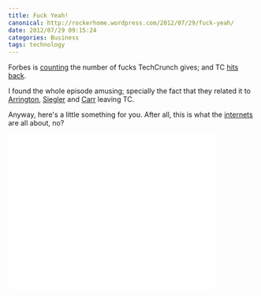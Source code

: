 ```yaml
---
title: Fuck Yeah!
canonical: http://rockerhome.wordpress.com/2012/07/29/fuck-yeah/
date: 2012/07/29 09:15:24
categories: Business
tags: technology
---
```

Forbes is [counting](http://www.forbes.com/sites/briancaulfield/2012/07/27/aol-unit-techcrunch-q2-adjusted-f-bomb-production-down-45/) the number of fucks TechCrunch gives; and TC [hits back](http://techcrunch.com/2012/07/27/fornicating-under-consent-of-the-king/).<span class="more"></span>

I found the whole episode amusing; specially the fact that they related it to [Arrington](http://uncrunched.com), [Siegler](http://parislemon.com/) and [Carr](https://www.nsfwcorp.com) leaving TC.

Anyway, here's a little something for you. After all, this is what the [internets](http://en.wikipedia.org/wiki/Internets) are all about, no?

<div class="video-box">
    <iframe width="420" height="315" src="//www.youtube.com/embed/q1dpQKntj_w" frameborder="0" allowfullscreen></iframe>
</div>